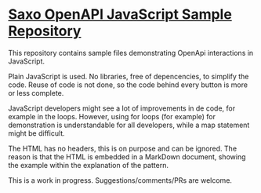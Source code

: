 # [Saxo OpenAPI JavaScript Sample Repository](https://saxobank.github.io/openapi-samples-js/)

This repository contains sample files demonstrating OpenApi interactions in JavaScript.

Plain JavaScript is used. No libraries, free of depencencies, to simplify the code. Reuse of code is not done, so the code behind every button is more or less complete.

JavaScript developers might see a lot of improvements in de code, for example in the loops. However, using for loops (for example) for demonstration is understandable for all developers, while a map statement might be difficult.

The HTML has no headers, this is on purpose and can be ignored. The reason is that the HTML is embedded in a MarkDown document, showing the example within the explanation of the pattern.

This is a work in progress. Suggestions/comments/PRs are welcome.
